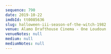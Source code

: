 ```yaml
---
sequence: 790
date: 2019-10-22
imdbId: tt0085636
slug: halloween-iii-season-of-the-witch-1982
venue: Alamo Drafthouse Cinema - One Loudoun
venueNotes: null
medium: null
mediumNotes: null
---
```

